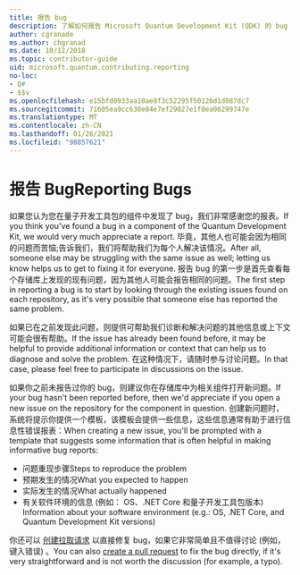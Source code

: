 ```yaml
---
title: 报告 bug
description: 了解如何报告 Microsoft Quantum Development Kit (QDK) 的 bug 或问题。
author: cgranade
ms.author: chgranad
ms.date: 10/12/2018
ms.topic: contributor-guide
uid: microsoft.quantum.contributing.reporting
no-loc:
- Q#
- $$v
ms.openlocfilehash: e15bfd0933aa10ae8f3c52295f50126d1d887dc7
ms.sourcegitcommit: 71605ea9cc630e84e7ef29027e1f0ea06299747e
ms.translationtype: MT
ms.contentlocale: zh-CN
ms.lasthandoff: 01/26/2021
ms.locfileid: "98857621"
---
```

# <a name="reporting-bugs"></a><span data-ttu-id="1760c-103">报告 Bug</span><span class="sxs-lookup"><span data-stu-id="1760c-103">Reporting Bugs</span></span> #

<span data-ttu-id="1760c-104">如果您认为您在量子开发工具包的组件中发现了 bug，我们非常感谢您的报表。</span><span class="sxs-lookup"><span data-stu-id="1760c-104">If you think you've found a bug in a component of the Quantum Development Kit, we would very much appreciate a report.</span></span>
<span data-ttu-id="1760c-105">毕竟，其他人也可能会因为相同的问题而苦恼;告诉我们，我们将帮助我们为每个人解决该情况。</span><span class="sxs-lookup"><span data-stu-id="1760c-105">After all, someone else may be struggling with the same issue as well; letting us know helps us to get to fixing it for everyone.</span></span>
<span data-ttu-id="1760c-106">报告 bug 的第一步是首先查看每个存储库上发现的现有问题，因为其他人可能会报告相同的问题。</span><span class="sxs-lookup"><span data-stu-id="1760c-106">The first step in reporting a bug is to start by looking through the existing issues found on each repository, as it's very possible that someone else has reported the same problem.</span></span>

<span data-ttu-id="1760c-107">如果已在之前发现此问题，则提供可帮助我们诊断和解决问题的其他信息或上下文可能会很有帮助。</span><span class="sxs-lookup"><span data-stu-id="1760c-107">If the issue has already been found before, it may be helpful to provide additional information or context that can help us to diagnose and solve the problem.</span></span>
<span data-ttu-id="1760c-108">在这种情况下，请随时参与讨论问题。</span><span class="sxs-lookup"><span data-stu-id="1760c-108">In that case, please feel free to participate in discussions on the issue.</span></span>

<span data-ttu-id="1760c-109">如果你之前未报告过你的 bug，则建议你在存储库中为相关组件打开新问题。</span><span class="sxs-lookup"><span data-stu-id="1760c-109">If your bug hasn't been reported before, then we'd appreciate if you open a new issue on the repository for the component in question.</span></span>
<span data-ttu-id="1760c-110">创建新问题时，系统将提示你提供一个模板，该模板会提供一些信息，这些信息通常有助于进行信息性错误报表：</span><span class="sxs-lookup"><span data-stu-id="1760c-110">When creating a new issue, you'll be prompted with a template that suggests some information that is often helpful in making informative bug reports:</span></span>

- <span data-ttu-id="1760c-111">问题重现步骤</span><span class="sxs-lookup"><span data-stu-id="1760c-111">Steps to reproduce the problem</span></span>
- <span data-ttu-id="1760c-112">预期发生的情况</span><span class="sxs-lookup"><span data-stu-id="1760c-112">What you expected to happen</span></span>
- <span data-ttu-id="1760c-113">实际发生的情况</span><span class="sxs-lookup"><span data-stu-id="1760c-113">What actually happened</span></span>
- <span data-ttu-id="1760c-114">有关软件环境的信息 (例如： OS、.NET Core 和量子开发工具包版本) </span><span class="sxs-lookup"><span data-stu-id="1760c-114">Information about your software environment (e.g.: OS, .NET Core, and Quantum Development Kit versions)</span></span>

<span data-ttu-id="1760c-115">你还可以 [创建拉取请求](https://help.github.com/articles/about-pull-requests/) 以直接修复 bug，如果它非常简单且不值得讨论 (例如，键入错误) 。</span><span class="sxs-lookup"><span data-stu-id="1760c-115">You can also [create a pull request](https://help.github.com/articles/about-pull-requests/) to fix the bug directly, if it's very straightforward and is not worth the discussion (for example, a typo).</span></span>

